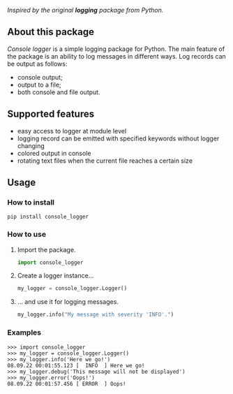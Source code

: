 *Inspired by the original __logging__ package from Python.*

## About this package

*Console logger* is a simple logging package for Python. The main feature of the package is an ability to log messages in different ways. 
Log records can be output as follows:

- console output; 
- output to a file; 
- both console and file output.

## Supported features

- easy access to logger at module level
- logging record can be emitted with specified keywords without logger changing
- colored output in console
- rotating text files when the current file reaches a certain size

## Usage

### How to install

```commandline
pip install console_logger
```

### How to use

1. Import the package.

   ```python
   import console_logger
    ```

2. Create a logger instance...

   ```python
   my_logger = console_logger.Logger()
    ```
   
3. ... and use it for logging messages.
   
   ```python
   my_logger.info("My message with severity 'INFO'.")
   ```

### Examples

```pycon
>>> import console_logger
>>> my_logger = console_logger.Logger()
>>> my_logger.info('Here we go!')
08.09.22 00:01:55.123 [  INFO  ] Here we go!
>>> my_logger.debug('This message will not be displayed')
>>> my_logger.error('Oops!')
08.09.22 00:01:57.456 [ ERROR  ] Oops!
```